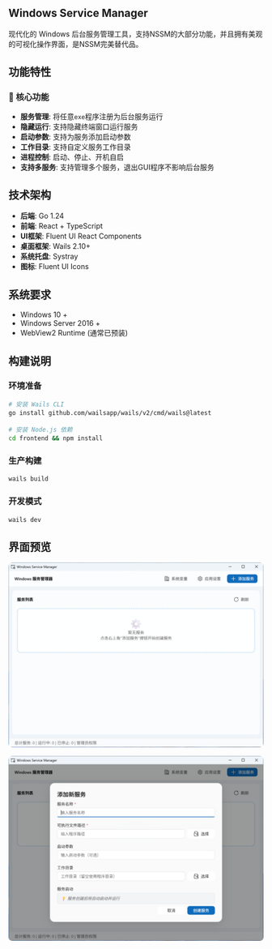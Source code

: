 ## Windows Service Manager

现代化的 Windows 后台服务管理工具，支持NSSM的大部分功能，并且拥有美观的可视化操作界面，是NSSM完美替代品。

## 功能特性

### 🚀 核心功能
- **服务管理**: 将任意`exe`程序注册为后台服务运行
- **隐藏运行**: 支持隐藏终端窗口运行服务
- **启动参数**: 支持为服务添加启动参数
- **工作目录**: 支持自定义服务工作目录
- **进程控制**: 启动、停止、开机自启
- **支持多服务**: 支持管理多个服务，退出GUI程序不影响后台服务

## 技术架构

- **后端**: Go 1.24
- **前端**: React + TypeScript
- **UI框架**: Fluent UI React Components
- **桌面框架**: Wails 2.10+
- **系统托盘**: Systray
- **图标**: Fluent UI Icons

## 系统要求

- Windows 10 +
- Windows Server 2016 +
- WebView2 Runtime (通常已预装)

## 构建说明

### 环境准备
```bash
# 安装 Wails CLI
go install github.com/wailsapp/wails/v2/cmd/wails@latest

# 安装 Node.js 依赖
cd frontend && npm install
```

### 生产构建
```bash
wails build
```

### 开发模式
```bash
wails dev
```

## 界面预览

![主界面](/.github/demo/1.jpg)

![添加服务](/.github/demo/2.jpg)